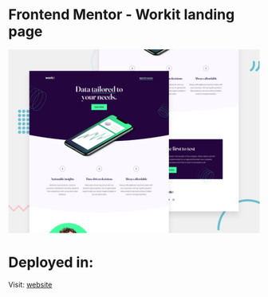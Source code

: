 # Frontend Mentor - Workit landing page

![Design preview for the Workit landing page coding challenge](./preview.jpg)

# Deployed in:

Visit: [website](https://workit-landing-page-sung.netlify.app/)
